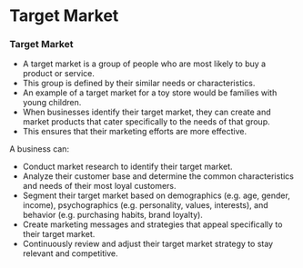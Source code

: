 # Target Market

### Target Market

- A target market is a group of people who are most likely to buy a product or service.
- This group is defined by their similar needs or characteristics.
- An example of a target market for a toy store would be families with young children.
- When businesses identify their target market, they can create and market products that cater specifically to the needs of that group.
- This ensures that their marketing efforts are more effective.

A business can:

- Conduct market research to identify their target market.
- Analyze their customer base and determine the common characteristics and needs of their most loyal customers.
- Segment their target market based on demographics (e.g. age, gender, income), psychographics (e.g. personality, values, interests), and behavior (e.g. purchasing habits, brand loyalty).
- Create marketing messages and strategies that appeal specifically to their target market.
- Continuously review and adjust their target market strategy to stay relevant and competitive.
